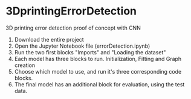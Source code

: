 # 3DprintingErrorDetection
3D printing error detection proof of concept with CNN

1. Download the entire project
2. Open the Jupyter Notebook file (errorDetection.ipynb)
3. Run the two first blocks "Imports" and "Loading the dataset"
4. Each model has three blocks to run. Initialization, Fitting and Graph creation
5. Choose which model to use, and run it's three corresponding code blocks.
6. The final model has an additional block for evaluation, using the test data.
